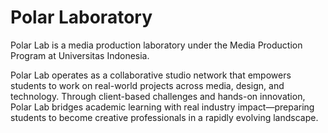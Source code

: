 # Polar Laboratory

Polar Lab is a media production laboratory under the Media Production Program at Universitas Indonesia.

Polar Lab operates as a collaborative studio network that empowers students to work on real-world projects across media, design, and technology. Through client-based challenges and hands-on innovation, Polar Lab bridges academic learning with real industry impact—preparing students to become creative professionals in a rapidly evolving landscape.
